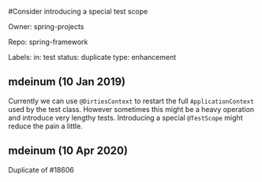 #Consider introducing a special test scope 

Owner: spring-projects

Repo: spring-framework

Labels: in: test status: duplicate type: enhancement 

## mdeinum (10 Jan 2019)

Currently we can use `@DirtiesContext` to restart the full `ApplicationContext` used by the test class. However sometimes this might be a heavy operation and introduce very lengthy tests. Introducing a special `@TestScope` might reduce the pain a little. 

## mdeinum (10 Apr 2020)

Duplicate of #18606

